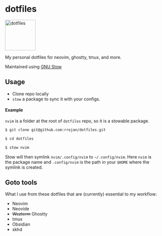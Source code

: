 # dotfiles

<img src="https://freesvg.org/img/1535649195.png" width="100" height="100" alt="dotfiles" />

My personal dotfiles for neovim, ghostty, tmux, and more.

Maintained using [GNU Stow](https://www.gnu.org/software/stow/)

## Usage

- Clone repo locally
- `stow` a package to sync it with your configs.

#### Example

`nvim` is a folder at the root of `dotfiles` repo, so it is a stowable package.

```sh
$ git clone git@github.com:rrojan/dotfiles.git
```

```sh
$ cd dotfiles
```

```sh
$ stow nvim
```

Stow will then symlink `nvim/.config/nvim` to `~/.config/nvim`.
Here `nvim` is the package name and `.config/nvim` is the path in your `$HOME` where the symlink is created.

## Goto tools

What I use from these dotfiles that are (currently) essential to my workflow:

- Neovim
- Neovide
- ~~Wezterm~~ Ghostty
- tmux
- Obsidian
- skhd
